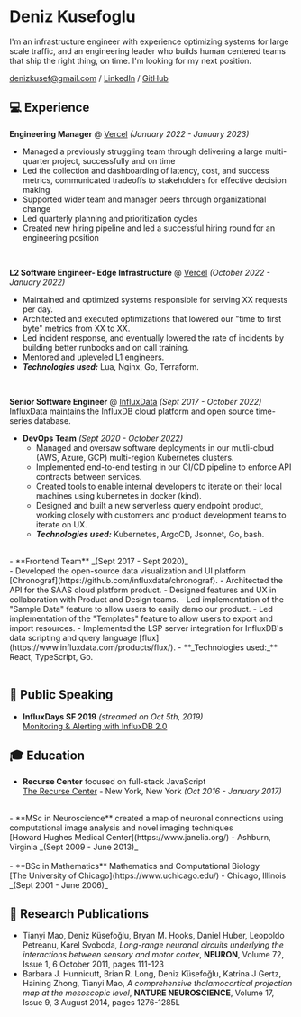 # Deniz Kusefoglu

I'm an infrastructure engineer with experience optimizing systems for large scale traffic, and an engineering leader who builds human centered teams that ship the right thing, on time. I'm looking for my next position.

[denizkusef@gmail.com](mailto:denizkusef@gmail.com) / [LinkedIn](https://www.linkedin.com/in/deniz-kusefoglu-ab032313/) / [GitHub](https://github.com/ebb-tide/)

## 💻  Experience

**Engineering Manager** @ [Vercel](https://www.vercel.com/) _(January 2022 - January 2023)_ <br>
  - Managed a previously struggling team through delivering a large multi-quarter project, successfully and on time
  - Led the collection and dashboarding of latency, cost, and success metrics, communicated tradeoffs to stakeholders for effective decision making
  - Supported wider team and manager peers through organizational change 
  - Led quarterly planning and prioritization cycles 
  - Created new hiring pipeline and led a successful hiring round for an engineering position
  <br>

**L2 Software Engineer- Edge Infrastructure** @ [Vercel](https://www.vercel.com/) _(October 2022 - January 2022)_ <br>
  - Maintained and optimized systems responsible for serving XX requests per day. 
  - Architected and executed optimizations that lowered our "time to first byte" metrics from XX to XX. 
  - Led incident response, and eventually lowered the rate of incidents by building better runbooks and on call training.
  - Mentored and upleveled L1 engineers. 
  - **_Technologies used:_** Lua, Nginx, Go, Terraform.
  <br>

**Senior Software Engineer** @ [InfluxData](https://www.influxdata.com/) _(Sept 2017 - October 2022)_ <br>
InfluxData maintains the InfluxDB cloud platform and open source time-series database.
  - **DevOps Team** _(Sept 2020 - October 2022)_ <br>
    - Managed and oversaw software deployments in our mutli-cloud (AWS, Azure, GCP) multi-region Kubernetes clusters.
    - Implemented end-to-end testing in our CI/CD pipeline to enforce API contracts between services.
    - Created tools to enable internal developers to iterate on their local machines using kubernetes in docker (kind).
    - Designed and built a new serverless query endpoint product, working closely with customers and product development teams to iterate on UX.
    - **_Technologies used:_** Kubernetes, ArgoCD, Jsonnet, Go, bash.
  <br>
  - **Frontend Team** _(Sept 2017 - Sept 2020)_ <br>
    - Developed the open-source data visualization and UI platform [Chronograf](https://github.com/influxdata/chronograf).
    - Architected the API for the SAAS cloud platform product.
    - Designed features and UX in collaboration with Product and Design teams.
    - Led implementation of the "Sample Data" feature to allow users to easily demo our product.
    - Led implementation of the "Templates" feature to allow users to export and import resources.
    - Implemented the LSP server integration for InfluxDB's data scripting and query language [flux](https://www.influxdata.com/products/flux/).
    - **_Technologies used:_** React, TypeScript, Go. 
<br><br>

## 🎤 Public Speaking

- **InfluxDays SF 2019** _(streamed on Oct 5th, 2019)_
<br>[Monitoring & Alerting with InfluxDB 2.0](https://youtu.be/H1iWsrDk5VY?t=1013)<br>
    
    
## 🎓 Education

- **Recurse Center** focused on full-stack JavaScript<br>
[The Recurse Center](https://www.recurse.com/) - New York, New York _(Oct 2016 - January 2017)_ <br>
<br>
- **MSc in Neuroscience** created a map of neuronal connections using computational image analysis and novel imaging techniques<br>
[Howard Hughes Medical Center](https://www.janelia.org/) - Ashburn, Virginia _(Sept 2009 - June 2013)_ <br>
<br>
- **BSc in Mathematics** Mathematics and Computational Biology<br>
[The University of Chicago](https://www.uchicago.edu/) - Chicago, Illinois _(Sept 2001 - June 2006)_ <br>
    
## 📃 Research Publications

- Tianyi Mao, Deniz Küsefoğlu, Bryan M. Hooks, Daniel Huber, Leopoldo Petreanu, Karel Svoboda, _Long-range neuronal circuits underlying the interactions between sensory and motor cortex_, **NEURON**, Volume 72, Issue 1, 6 October 2011, pages 111-123
- Barbara J. Hunnicutt, Brian R. Long, Deniz Küsefoğlu, Katrina J Gertz, Haining Zhong, Tianyi Mao, _A comprehensive thalamocortical projection map at the mesoscopic level_, **NATURE NEUROSCIENCE**, Volume 17, Issue 9, 3 August 2014, pages 1276-1285L


